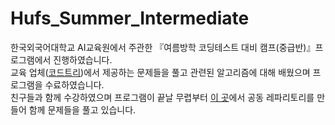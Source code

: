 # Hufs_Summer_Intermediate

한국외국어대학교 AI교육원에서 주관한 『여름방학 코딩테스트 대비 캠프(중급반)』프로그램에서 진행하였습니다.</br>
교육 업체([코드트리](https://www.codetree.ai))에서 제공하는 문제들을 풀고 관련된 알고리즘에 대해 배웠으며 프로그램을 수료하였습니다.</br>
친구들과 함께 수강하였으며 프로그램이 끝날 무렵부터 [이 곳](https://github.com/HUFS-ICE-STUDY/Algorithm)에서 공동 레파리토리를 만들어 함께 문제들을 풀고 있습니다.
